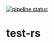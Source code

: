 [![pipeline status](https://gitlab.com/d-e-s-o/test-rs/badges/master/pipeline.svg)](https://gitlab.com/d-e-s-o/test-rs/commits/master)

test-rs
=======
